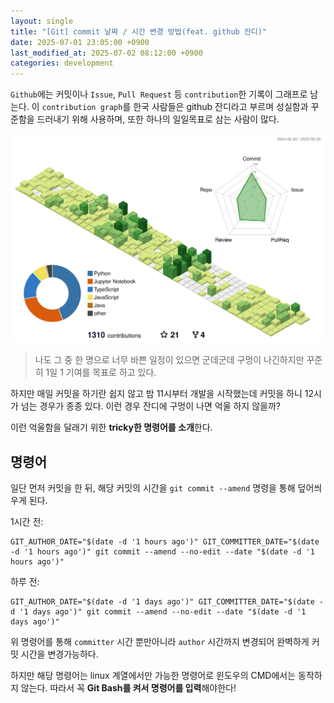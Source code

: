 ```yaml
---
layout: single
title: "[Git] commit 날짜 / 시간 변경 방법(feat. github 잔디)"
date: 2025-07-01 23:05:00 +0900
last_modified_at: 2025-07-02 08:12:00 +0900
categories: development
---
```


`Github`에는 커밋이나 `Issue`, `Pull Request` 등 `contribution`한 기록이 그래프로 남는다. 이 `contribution graph`를 한국 사람들은 github 잔디라고 부르며 성실함과 꾸준함을 드러내기 위해 사용하며, 또한 하나의 일일목표로 삼는 사람이 많다.

![github graph](/assets/images/2025/07/01/profile-green-animate.svg)

> 나도 그 중 한 명으로 너무 바쁜 일정이 있으면 군데군데 구멍이 나긴하지만 꾸준히 1일 1 기여를 목표로 하고 있다.

하지만 매일 커밋을 하기란 쉽지 않고 밤 11시부터 개발을 시작했는데 커밋을 하니 12시가 넘는 경우가 종종 있다. 이런 경우 잔디에 구멍이 나면 억울 하지 않을까?

이런 억울함을 달래기 위한 **tricky한 명령어를 소개**한다.

## 명령어

일단 먼저 커밋을 한 뒤, 해당 커밋의 시간을 `git commit --amend` 명령을 통해 덮어씌우게 된다.

1시간 전:

```shell
GIT_AUTHOR_DATE="$(date -d '1 hours ago')" GIT_COMMITTER_DATE="$(date -d '1 hours ago')" git commit --amend --no-edit --date "$(date -d '1 hours ago')"
```

하루 전:

```shell
GIT_AUTHOR_DATE="$(date -d '1 days ago')" GIT_COMMITTER_DATE="$(date -d '1 days ago')" git commit --amend --no-edit --date "$(date -d '1 days ago')"
```

위 명령어를 통해 `committer` 시간 뿐만아니라 `author` 시간까지 변경되어 완벽하게 커밋 시간을 변경가능하다.

하지만 해당 명령어는 linux 계열에서만 가능한 명령어로 윈도우의 CMD에서는 동작하지 않는다. 따라서 꼭 **Git Bash를 켜서 명령어를 입력**해야한다!

